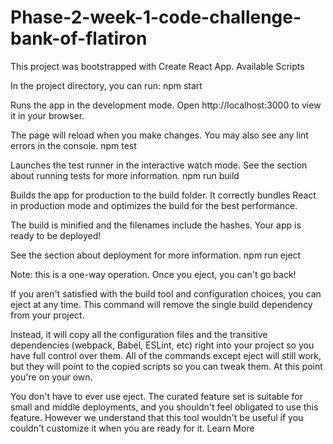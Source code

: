 # Phase-2-week-1-code-challenge-bank-of-flatiron
This project was bootstrapped with Create React App. Available Scripts

In the project directory, you can run: npm start

Runs the app in the development mode. Open http://localhost:3000 to view it in your browser.

The page will reload when you make changes. You may also see any lint errors in the console. npm test

Launches the test runner in the interactive watch mode. See the section about running tests for more information. npm run build

Builds the app for production to the build folder. It correctly bundles React in production mode and optimizes the build for the best performance.

The build is minified and the filenames include the hashes. Your app is ready to be deployed!

See the section about deployment for more information. npm run eject

Note: this is a one-way operation. Once you eject, you can't go back!

If you aren't satisfied with the build tool and configuration choices, you can eject at any time. This command will remove the single build dependency from your project.

Instead, it will copy all the configuration files and the transitive dependencies (webpack, Babel, ESLint, etc) right into your project so you have full control over them. All of the commands except eject will still work, but they will point to the copied scripts so you can tweak them. At this point you're on your own.

You don't have to ever use eject. The curated feature set is suitable for small and middle deployments, and you shouldn't feel obligated to use this feature. However we understand that this tool wouldn't be useful if you couldn't customize it when you are ready for it. Learn More
